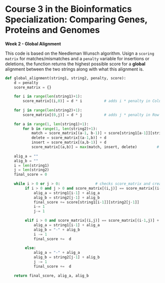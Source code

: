 # Course 3 in the Bioinformatics Specialization: Comparing Genes, Proteins and Genomes

**Week 2 - Global Alignment**

This code is based on the Needleman Wunsch algorithm. Usign a `scoring matrix` for matches/mismatches and a `penalty` variable for insertions or deletions, the function returns the highest possible score for a **global** alignment between the two strings along with what this alignment is.

```python
def global_alignment(string1, string2, penalty, score):
    d = penalty
    score_matrix = {}
    
    for i in range(len(string1)+1):
        score_matrix[(i,0)] = d * i          # adds i * penalty in Column 0
    
    for j in range(len(string2)+1):
        score_matrix[(0,j)] = d * j          # adds j * penalty in Row 0
        
    for a in range(1, len(string1)+1):
        for b in range(1, len(string2)+1):
            match = score_matrix[(a-1, b-1)] + score[string1[a-1]][string2[b-1]]
            delete = score_matrix[(a-1,b)] + d
            insert = score_matrix[(a,b-1)] + d
            score_matrix[(a,b)] = max(match, insert, delete)         # fills score_matrix with the maximum value between match, mismatch and indel score  
            
    alig_a = ""
    alig_b = ""
    i = len(string1)
    j = len(string2)
    final_score = 0
    
    while i > 0 or j > 0:                # checks score_matrix and creates alignments based on that matrix
         if i > 0 and j > 0 and score_matrix[(i,j)] == score_matrix[(i-1,j-1)] + score[string1[i-1]][string2[j-1]]:
             alig_a = string1[i-1] + alig_a
             alig_b = string2[j-1] + alig_b
             final_score += score[string1[i-1]][string2[j-1]]
             i-= 1
             j-= 1
            
         elif i > 0 and score_matrix[(i,j)] == score_matrix[(i-1,j)] + d:
             alig_a = string1[i-1] + alig_a
             alig_b = "-" + alig_b
             i -= 1
             final_score +=  d
             
         else:
             alig_a = "-" + alig_a
             alig_b = string2[j-1] + alig_b
             j -= 1
             final_score +=  d
     
    return final_score, alig_a, alig_b
